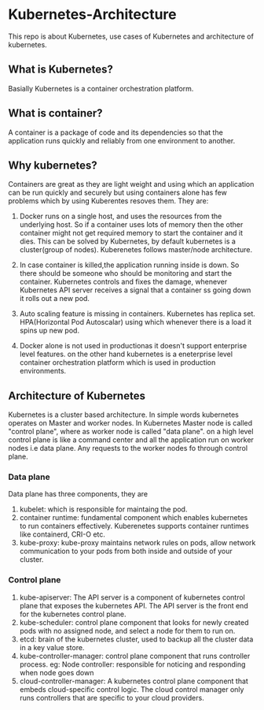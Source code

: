# Kubernetes-Architecture
This repo is about Kubernetes, use cases of Kubernetes and architecture of kubernetes.
## What is Kubernetes?
Basially Kubernetes is a container orchestration platform.
## What is container?
A container is a package of code and its dependencies so that the application runs quickly and reliably from one environment to another.
## Why kubernetes?
Containers are great as they are light weight and using which an application can be run quickly and securely but using containers alone has few problems 
which by using  Kuberentes resoves them. They are:
1. Docker runs on a single host, and uses the resources from the underlying host. So if a container uses lots of memory then the other container might not get required memory to start the container and it dies. This can be solved by Kubernetes, by default kubernetes is a cluster(group of nodes). Kuberenetes follows master/node architecture.

2. In case container is killed,the application running inside is down. So there should be someone who should be monitoring and start the container. Kubernetes controls and fixes the damage, whenever Kubernetes API server receives a signal that a container ss going down it rolls out a new pod.

3. Auto scaling feature is missing in containers. Kubernetes has replica set. HPA(Horizontal Pod Autoscalar) using which whenever there is a load it spins up new pod.

4. Docker alone is not used in productionas it doesn't support enterprise level features. on the other hand kubernetes is a eneterprise level container orchestration platform which is used in production environments.

## Architecture of Kubernetes
Kubernetes is a cluster based architecture. In simple words kubernetes operates on Master and worker nodes.
In Kubernetes Master node is called "control plane", where as worker node is called "data plane".
on a high level control plane is like a command center and all the application run on worker nodes i.e data plane. Any requests to the worker nodes fo through control plane.

### Data plane
Data plane has three components, they are
1. kubelet: which is responsible for maintaing the pod.
2. container runtime: fundamental component which enables kubernetes to run containers effectively. Kuberenetes supports container runtimes like containerd, CRI-O etc.
3. kube-proxy: kube-proxy maintains network rules on pods, allow network communication to your pods from both inside and outside of your cluster.

### Control plane
1. kube-apiserver: The API server is a component of kubernetes control plane that exposes the kubernetes API. The API server is the front end for the kubernetes control plane.
2. kube-scheduler: control plane component that looks for newly created pods with no assigned node, and select a node for them to run on.
3. etcd: brain of the kubernetes cluster, used to backup all the cluster data in a key value store.
4. kube-controller-manager: control plane component that runs controller process.
   eg: Node controller: responsible for noticing and responding when node goes down
5. cloud-controller-manager: A kubernetes control plane component that embeds cloud-specific control logic.
   The cloud control manager only runs controllers that are specific to your cloud providers.


